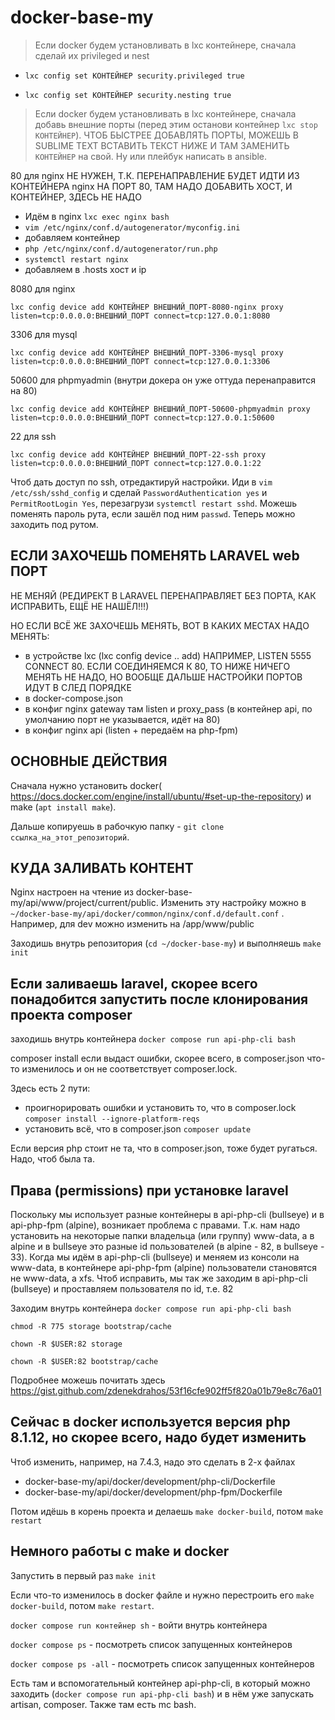 # docker-base-my
> Если docker будем установливать в lxc контейнере, сначала сделай их privileged и nest 

  - `lxc config set КОНТЕЙНЕР security.privileged true`

  - `lxc config set КОНТЕЙНЕР security.nesting true`
  
> Если docker будем установливать в lxc контейнере, сначала добавь внешние порты (перед этим останови контейнер ```lxc stop КОНТЕЙНЕР```). ЧТОБ БЫСТРЕЕ ДОБАВЛЯТЬ ПОРТЫ, МОЖЕШЬ В SUBLIME TEXT ВСТАВИТЬ ТЕКСТ НИЖЕ И ТАМ ЗАМЕНИТЬ `КОНТЕЙНЕР` на свой. Ну или плейбук написать в ansible.

80 для nginx НЕ НУЖЕН, Т.К. ПЕРЕНАПРАВЛЕНИЕ БУДЕТ ИДТИ ИЗ КОНТЕЙНЕРА nginx НА ПОРТ 80, ТАМ НАДО ДОБАВИТЬ ХОСТ, И КОНТЕЙНЕР, ЗДЕСЬ НЕ НАДО

  - Идём в nginx ```lxc exec nginx bash```
  - ```vim /etc/nginx/conf.d/autogenerator/myconfig.ini```
  - добавляем контейнер
  - ```php /etc/nginx/conf.d/autogenerator/run.php```
  - ```systemctl restart nginx```
  - добавляем в .hosts хост и ip

8080 для nginx

```lxc config device add КОНТЕЙНЕР ВНЕШНИЙ_ПОРТ-8080-nginx proxy listen=tcp:0.0.0.0:ВНЕШНИЙ_ПОРТ connect=tcp:127.0.0.1:8080```


3306 для mysql

```lxc config device add КОНТЕЙНЕР ВНЕШНИЙ_ПОРТ-3306-mysql proxy listen=tcp:0.0.0.0:ВНЕШНИЙ_ПОРТ connect=tcp:127.0.0.1:3306```


50600 для phpmyadmin (внутри докера он уже оттуда перенаправится на 80)

```lxc config device add КОНТЕЙНЕР ВНЕШНИЙ_ПОРТ-50600-phpmyadmin proxy listen=tcp:0.0.0.0:ВНЕШНИЙ_ПОРТ connect=tcp:127.0.0.1:50600```


22 для ssh

```lxc config device add КОНТЕЙНЕР ВНЕШНИЙ_ПОРТ-22-ssh proxy listen=tcp:0.0.0.0:ВНЕШНИЙ_ПОРТ connect=tcp:127.0.0.1:22```

Чтоб дать доступ по ssh, отредактируй настройки. Иди в ```vim /etc/ssh/sshd_config``` и сделай ```PasswordAuthentication yes``` и ```PermitRootLogin Yes```, перезагрузи ```systemctl restart sshd```.
Можешь поменять пароль рута, если зашёл под ним ```passwd```. Теперь можно заходить под рутом.

## ЕСЛИ ЗАХОЧЕШЬ ПОМЕНЯТЬ LARAVEL web ПОРТ

НЕ МЕНЯЙ (РЕДИРЕКТ В LARAVEL ПЕРЕНАПРАВЛЯЕТ БЕЗ ПОРТА, КАК ИСПРАВИТЬ, ЕЩЁ НЕ НАШЁЛ!!!)

НО ЕСЛИ ВСЁ ЖЕ ЗАХОЧЕШЬ МЕНЯТЬ, ВОТ В КАКИХ МЕСТАХ НАДО МЕНЯТЬ:
  - в устройстве lxc (lxc config device .. add) НАПРИМЕР, LISTEN 5555 CONNECT 80. ЕСЛИ СОЕДИНЯЕМСЯ К 80, ТО НИЖЕ НИЧЕГО МЕНЯТЬ НЕ НАДО, НО ВООБЩЕ ДАЛЬШЕ НАСТРОЙКИ ПОРТОВ ИДУТ В СЛЕД ПОРЯДКЕ
  - в docker-compose.json
  - в конфиг nginx gateway там listen и proxy_pass (в контейнер api, по умолчанию порт не указывается, идёт на 80)
  - в конфиг nginx api (listen + передаём на php-fpm)

## ОСНОВНЫЕ ДЕЙСТВИЯ

Сначала нужно установить docker( https://docs.docker.com/engine/install/ubuntu/#set-up-the-repository) и make (```apt install make```).

Дальше копируешь в рабочкую папку - ```git clone ссылка_на_этот_репозиторий```.

## КУДА ЗАЛИВАТЬ КОНТЕНТ

Nginx настроен на чтение из docker-base-my/api/www/project/current/public. Изменить эту настройку можно в ```~/docker-base-my/api/docker/common/nginx/conf.d/default.conf``` . Например, для dev можно изменить на /app/www/public

Заходишь внутрь репозитория (```cd ~/docker-base-my```) и выполняешь ```make init```

## Если заливаешь laravel, скорее всего понадобится запустить после клонирования проекта composer
заходишь внутрь контейнера ```docker compose run api-php-cli bash```

composer install 
если выдаст ошибки, скорее всего, в composer.json что-то изменилось и он не соответствует composer.lock.

Здесь есть 2 пути:

  - проигнорировать ошибки и установить то, что в composer.lock ```composer install --ignore-platform-reqs```
  - установить всё, что в composer.json ```composer update```

Если версия php стоит не та, что в composer.json, тоже будет ругаться. Надо, чтоб была та.

## Права (permissions) при установке laravel

Поскольку мы использует разные контейнеры в api-php-cli (bullseye) и в api-php-fpm (alpine), возникает проблема с правами. Т.к. нам надо установить на некоторые папки владельца (или группу) www-data, а в alpine и в bullseye это разные id пользователей (в alpine - 82, в bullseye - 33). Когда мы идём в api-php-cli (bullseye) и меняем из консоли на www-data, в контейнере api-php-fpm (alpine) пользователи становятся не www-data, а xfs. Чтоб исправить, мы так же заходим в api-php-cli (bullseye) и проставляем пользователя по id, т.е. 82

Заходим внутрь контейнера ```docker compose run api-php-cli bash```

```chmod -R 775 storage bootstrap/cache```

```chown -R $USER:82 storage```

```chown -R $USER:82 bootstrap/cache```


Подробнее можешь почитать здесь https://gist.github.com/zdenekdrahos/53f16cfe902ff5f820a01b79e8c76a01

## Сейчас в docker используется версия php 8.1.12, но скорее всего, надо будет изменить

Чтоб изменить, например, на 7.4.3, надо это сделать в 2-х файлах

  - docker-base-my/api/docker/development/php-cli/Dockerfile
  - docker-base-my/api/docker/development/php-fpm/Dockerfile

Потом идёшь в корень проекта и делаешь ```make docker-build```, потом ```make restart```

## Немного работы с make и docker
Запустить в первый раз ```make init```

Если что-то изменилось в docker файле и нужно перестроить его ```make docker-build```, потом ```make restart```.

```docker compose run контейнер sh``` - войти внутрь контейнера

```docker compose ps``` - посмотреть список запущенных контейнеров

```docker compose ps -all``` - посмотреть список запущенных контейнеров

Есть там и вспомогательный контейнер api-php-cli, в который можно заходить (```docker compose run api-php-cli bash```) и в нём уже запускать artisan, composer. Также там есть mc bash.

